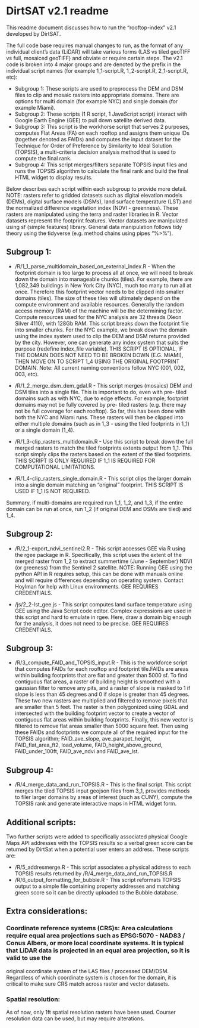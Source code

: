 ﻿# DirtSAT v2.1 readme 


This readme document discusses how to run the “rooftop-index” v2.1 developed by DirtSAT. 


The full code base requires manual changes to run, as the format of any individual client’s data (LiDAR) will take various forms (LAS vs tiled geoTIFF vs full, mosaiced geoTIFF) and obviate or require certain steps. The v2.1 code is broken into 4 major groups and are denoted by the prefix in the individual script names (for example 1_1-script.R, 1_2-script.R, 2_1-script.R, etc):
* Subgroup 1: These scripts are used to preprocess the DEM and DSM files to clip and mosaic rasters into appropriate domains. There are options for multi domain (for example NYC) and single domain (for example Miami). 
* Subgroup 2: These scripts (1 R script, 1 JavaScript script) interact with Google Earth Engine (GEE) to pull down satellite derived data. 
* Subgroup 3: This script is the workhorse script that serves 2 purposes, computes Flat Areas (FA) on each rooftop and assigns them unique IDs (together denoted as FAIDs) and computes the input dataset for the Technique for Order of Preference by Similarity to Ideal Solution (TOPSIS), a multi-criteria decision analysis method that is used to compute the final rank. 
* Subgroup 4:  This script merges/filters separate TOPSIS input files and runs the TOPSIS algorithm to calculate the final rank and build the final HTML widget to display results.


Below describes each script within each subgroup to provide more detail. NOTE: rasters refer to gridded datasets such as digital elevation models (DEMs), digital surface models (DSMs), land surface temperature (LST) and the normalized difference vegetation index (NDVI - greenness). These rasters are manipulated using the terra and raster libraries in R. Vector datasets represent the footprint features. Vector datasets are manipulated using sf (simple features) library. General data manipulation follows tidy theory using the tidyverse (e.g. method chains using pipes “%>%”). 


## Subgroup 1: 
* /R/1_1_parse_multidomain_based_on_external_index.R - When the footprint domain is too large to process all at once, we will need to break down the domain into manageable chunks (tiles). For example, there are 1,082,349 buildings in New York City (NYC), much too many to run all at once. Therefore this footprint vector needs to be clipped into smaller domains (tiles). The size of these tiles will ultimately depend on the compute environment and available resources. Generally the random access memory (RAM) of the machine will be the determining factor. Compute resources used for the NYC analysis are 32 threads (Xeon Silver 4110), with 128Gb RAM. This script breaks down the footprint file into smaller chunks. For the NYC example, we break down the domain using the index system used to clip the DEM and DSM returns provided by the city. However, one can generate any index system that suits the purpose (redefine index_file variable).  THIS SCRIPT IS OPTIONAL, IF THE DOMAIN DOES NOT NEED TO BE BROKEN DOWN (E.G. MIAMI), THEN MOVE ON TO SCRIPT 1_4 USING THE ORIGINAL FOOTPRINT DOMAIN. Note: All current naming conventions follow NYC (001, 002, 003, etc). 


* /R/1_2_merge_dsm_dem_gdal.R - This script merges (mosaics) DEM and DSM tiles into a single file. This is important to do, even with pre- tiled domains such as with NYC, due to edge effects. For example, footprint domains may not be fully covered by pre- tiled rasters (e.g. there may not be full coverage for each rooftop). So far, this has been done with both the NYC and Miami runs.  These rasters will then be clipped into either multiple domains (such as in 1_3 - using the tiled footprints in 1_1) or a single domain (1_4). 


* /R/1_3-clip_rasters_multidomain.R - Use this script to break down the full merged rasters to match the tiled footprints extents output from 1_1. This script simply clips the rasters based on the extent of the tiled footprints. THIS SCRIPT IS ONLY REQUIRED IF 1_1 IS REQUIRED FOR COMPUTATIONAL LIMITATIONS. 


* /R/1_4-clip_rasters_single_domain.R - This script clips the larger domain into a single domain matching an “original” footprint. THIS SCRIPT IS USED IF 1_1 IS NOT REQUIRED. 


Summary, if multi-domains are required run 1_1, 1_2, and 1_3, if the entire domain can be run at once, run 1_2 (if original DEM and DSMs are tiled) and 1_4. 


## Subgroup 2: 
* /R/2_1-export_ndvi_sentinel2.R - This script accesses GEE via R using the rgee package in R. Specifically, this script uses the extent of the merged raster from 1_2 to extract summertime (June - September) NDVI (or greeness) from the Sentinel 2 satellite. NOTE: Running GEE using the python API in R requires setup, this can be done with manuals online and will require differences depending on operating system. Contact Hoylman for help with Linux environments.  GEE REQUIRES CREDENTIALS. 


* /js/2_2-lst_gee.js - This script computes land surface temperature using GEE using the Java Script code editor. Complex expressions are used in this script and hard to emulate in rgee. Here, draw a domain big enough for the analysis, it does not need to be precise. GEE REQUIRES CREDENTIALS. 


## Subgroup 3: 
* /R/3_compute_FAID_and_TOPSIS_input.R - This is the workforce script that computes FAIDs for each rooftop and footprint tile.FAIDs are areas within building footprints that are flat and greater than 5000 sf. To find contiguous flat areas, a raster of building height is smoothed with a gaussian filter to remove any pits, and a raster of slope is masked to 1 if slope is less than 45 degrees and 0 if slope is greater than 45 degrees. These two new rasters are multiplied and filtered to remove pixels that are smaller than 5 feet. The raster is then polygonized using GDAL and intersected with the building footprint vector to create a vector of contiguous flat areas within building footprints. Finally, this new vector is filtered to remove flat areas smaller than 5000 square feet. Then using these FAIDs and footprints we compute all of the required input for the TOPSIS algorithm; FAID_ave_slope, ave_parapet_height, FAID_flat_area_ft2, load_volume, FAID_height_above_ground, FAID_under_100ft, FAID_ave_ndvi and FAID_ave_lst.


## Subgroup 4: 
* /R/4_merge_data_and_run_TOPSIS.R - This is the final script. This script merges the tiled TOPSIS input geojson files from 3_1, provides methods to filer larger domains by areas of interest (such as CUNY), compute the TOPSIS rank and generate interactive maps in HTML widget form. 


## Additional scripts: 
Two further scripts were added to specifically associated physical Google Maps API addresses with the TOPSIS results so a verbal green score can be returned by DirtSat when a potential user enters an address.
These scripts are:
* /R/5_addresmerge.R - This script associates a physical address to each TOPSIS results returned by /R/4_merge_data_and_run_TOPSIS.R
* /R/6_output_formatting_for_bubble.R - This script reformats TOPSIS output to a simple file containing property addresses and matching green score so it can be directly uploaded to the Bubble database.


## Extra considerations:


### Coordinate reference systems (CRS)s: Area calculations require equal area projections such as EPSG:5070 - NAD83 / Conus Albers, or more local coordinate systems. It is typical that LiDAR data is projected in an equal area projection, so it is valid to use the 
original coordinate system of the LAS files / processed DEM/DSM. Regardless of which coordinate system is chosen for the domain, it is critical to make sure CRS match across raster and vector datasets. 


### Spatial resolution: 


As of now, only 1ft spatial resolution rasters have been used. Courser resolution data can be used, but may require alterations.
